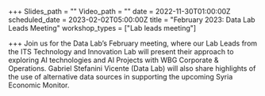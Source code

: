 +++
Slides_path = ""
Video_path = ""
date = 2022-11-30T01:00:00Z
scheduled_date = 2023-02-02T05:00:00Z
title = "February 2023: Data Lab Leads Meeting"
workshop_types = ["Lab leads meeting"]

+++
Join us for the Data Lab’s February meeting, where our Lab Leads from the ITS Technology and Innovation Lab will present their approach to exploring AI technologies and AI Projects with WBG Corporate & Operations. Gabriel Stefanini Vicente (Data Lab) will also share highlights of the use of alternative data sources in supporting the upcoming Syria Economic Monitor.
